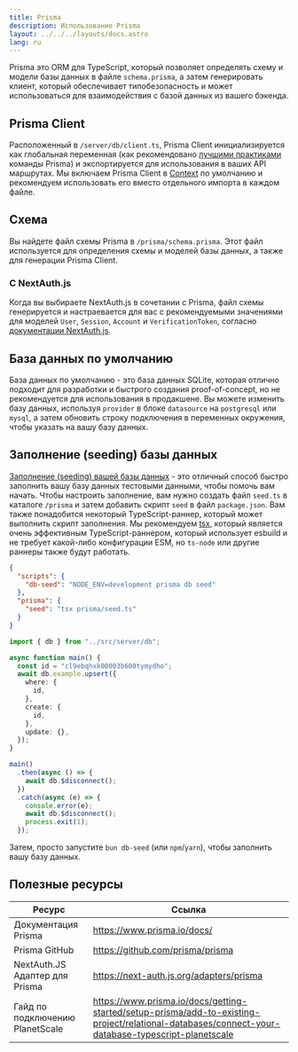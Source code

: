 ```yaml
---
title: Prisma
description: Использование Prisma
layout: ../../../layouts/docs.astro
lang: ru
---
```


Prisma это ORM для TypeScript, который позволяет определять схему и модели базы данных в файле `schema.prisma`, а затем генерировать клиент, который обеспечивает типобезопасность и может использоваться для взаимодействия с базой данных из вашего бэкенда.

## Prisma Client

Расположенный в `/server/db/client.ts`, Prisma Client инициализируется как глобальная переменная (как рекомендовано [лучшими практиками](https://www.prisma.io/docs/guides/database/troubleshooting-orm/help-articles/nextjs-prisma-client-dev-practices#problem) команды Prisma) и экспортируется для использования в ваших API маршрутах. Мы включаем Prisma Client в [Context](/ru/usage/trpc#-serverapitrpcts) по умолчанию и рекомендуем использовать его вместо отдельного импорта в каждом файле.

## Схема

Вы найдете файл схемы Prisma в `/prisma/schema.prisma`. Этот файл используется для определения схемы и моделей базы данных, а также для генерации Prisma Client.

### С NextAuth.js

Когда вы выбираете NextAuth.js в сочетании с Prisma, файл схемы генерируется и настраевается для вас с рекомендуемыми значениями для моделей `User`, `Session`, `Account` и `VerificationToken`, согласно [документации NextAuth.js](https://next-auth.js.org/adapters/prisma).

## База данных по умолчанию

База данных по умолчанию - это база данных SQLite, которая отлично подходит для разработки и быстрого создания proof-of-concept, но не рекомендуется для использования в продакшене. Вы можете изменить базу данных, используя `provider` в блоке `datasource` на `postgresql` или `mysql`, а затем обновить строку подключения в переменных окружения, чтобы указать на вашу базу данных.

## Заполнение (seeding) базы данных

[Заполнение (seeding) вашей базы данных](https://www.prisma.io/docs/guides/database/seed-database) - это отличный способ быстро заполнить вашу базу данных тестовыми данными, чтобы помочь вам начать. Чтобы настроить заполнение, вам нужно создать файл `seed.ts` в каталоге `/prisma` и затем добавить скрипт `seed` в файл `package.json`. Вам также понадобится некоторый TypeScript-раннер, который может выполнить скрипт заполнения. Мы рекомендуем [tsx](https://github.com/esbuild-kit/tsx), который является очень эффективным TypeScript-раннером, который использует esbuild и не требует какой-либо конфигурации ESM, но `ts-node` или другие раннеры также будут работать.

```jsonc:package.json
{
  "scripts": {
    "db-seed": "NODE_ENV=development prisma db seed"
  },
  "prisma": {
    "seed": "tsx prisma/seed.ts"
  }
}
```

```ts:prisma/seed.ts
import { db } from "../src/server/db";

async function main() {
  const id = "cl9ebqhxk00003b600tymydho";
  await db.example.upsert({
    where: {
      id,
    },
    create: {
      id,
    },
    update: {},
  });
}

main()
  .then(async () => {
    await db.$disconnect();
  })
  .catch(async (e) => {
    console.error(e);
    await db.$disconnect();
    process.exit(1);
  });
```

Затем, просто запустите `bun db-seed` (или `npm`/`yarn`), чтобы заполнить вашу базу данных.

## Полезные ресурсы

| Ресурс                          | Ссылка                                                                                                                                            |
| ------------------------------- | ------------------------------------------------------------------------------------------------------------------------------------------------- |
| Документация Prisma             | https://www.prisma.io/docs/                                                                                                                       |
| Prisma GitHub                   | https://github.com/prisma/prisma                                                                                                                  |
| NextAuth.JS Адаптер для Prisma  | https://next-auth.js.org/adapters/prisma                                                                                                          |
| Гайд по подключению PlanetScale | https://www.prisma.io/docs/getting-started/setup-prisma/add-to-existing-project/relational-databases/connect-your-database-typescript-planetscale |
